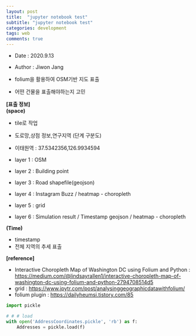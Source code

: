 ```yaml
---
layout: post
title:  "jupyter notebook test"
subtitle: "jupyter notebook test"
categories: development
tags: web
comments: true
--- 
```

- Date : 2020.9.13
- Author : Jiwon Jang

- folium을 활용하여 OSM기반 지도 표출
- 어떤 건물을 표출해야하는지 고민

__[표출 정보]__  
__(space)__  
- tile로 작업
- 도로망,상점 정보,연구지역 (단계 구분도)
- 이태원역 : 37.5342356,126.9934594

- layer 1 : OSM
- layer 2 : Building point
- layer 3 : Road shapefile(geojson)
- layer 4 : Instagram Buzz / heatmap - choropleth
- layer 5 : grid
- layer 6 : Simulation result / Timestamp geojson / heatmap - choropleth


__(Time)__
- timestamp
- 전체 지역의 추세 표출

__[reference]__
- Interactive Choropleth Map of Washington DC using Folium and Python : https://medium.com/@lindsayrallen1/interactive-choropleth-map-of-washington-dc-using-folium-and-python-2794708514d5
- grid : https://www.jpytr.com/post/analysinggeographicdatawithfolium/
- folium plugin : https://dailyheumsi.tistory.com/85


```python
import pickle
```


```python
# # # load
with open('AddressCoordinates.pickle', 'rb') as f:
    Addresses = pickle.load(f)
```


```python

```
